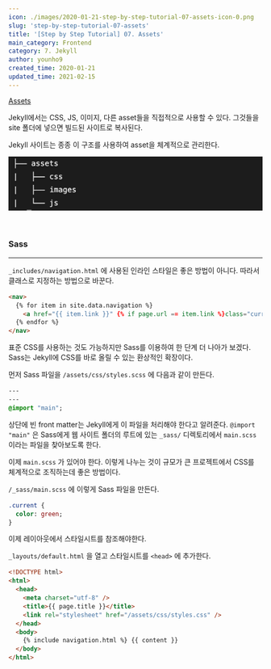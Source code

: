 ```yaml
---
icon: ./images/2020-01-21-step-by-step-tutorial-07-assets-icon-0.png
slug: 'step-by-step-tutorial-07-assets'
title: '[Step by Step Tutorial] 07. Assets'
main_category: Frontend
category: 7. Jekyll
author: younho9
created_time: 2020-01-21
updated_time: 2021-02-15
---
```


[Assets](https://jekyllrb.com/docs/step-by-step/07-assets/)

Jekyll에서는 CSS, JS, 이미지, 다른 asset들을 직접적으로 사용할 수 있다. 그것들을 site 폴더에 넣으면 빌드된 사이트로 복사된다.

Jekyll 사이트는 종종 이 구조를 사용하여 asset을 체계적으로 관리한다.

![2020-01-21-step-by-step-tutorial-07-assets-image-0](./images/2020-01-21-step-by-step-tutorial-07-assets-image-0.png)

<br />

### Sass

---

`_includes/navigation.html` 에 사용된 인라인 스타일은 좋은 방법이 아니다. 따라서 클래스로 지정하는 방법으로 바꾼다.

```html
<nav>
  {% for item in site.data.navigation %}
    <a href="{{ item.link }}" {% if page.url == item.link %}class="current"{% endif %}>{{ item.name }}</a>
  {% endfor %}
</nav>
```

표준 CSS를 사용하는 것도 가능하지만 Sass를 이용하여 한 단계 더 나아가 보겠다. Sass는 Jekyll에 CSS를 바로 올릴 수 있는 환상적인 확장이다.

먼저 Sass 파일을 `/assets/css/styles.scss` 에 다음과 같이 만든다.

```sass
---
---
@import "main";
```

상단에 빈 front matter는 Jekyll에게 이 파일을 처리해야 한다고 알려준다. `@import "main"` 은 Sass에게 웹 사이트 폴더의 루트에 있는 `_sass/` 디렉토리에서 `main.scss` 이라는 파일을 찾아보도록 한다.

이제 `main.scss` 가 있어야 한다. 이렇게 나누는 것이 규모가 큰 프로젝트에서 CSS를 체계적으로 조직하는데 좋은 방법이다.

`/_sass/main.scss` 에 이렇게 Sass 파일을 만든다.

```sass
.current {
  color: green;
}
```

이제 레이아웃에서 스타일시트를 참조해야한다.

`_layouts/default.html` 을 열고 스타일시트를 `<head>` 에 추가한다.

```html
<!DOCTYPE html>
<html>
  <head>
    <meta charset="utf-8" />
    <title>{{ page.title }}</title>
    <link rel="stylesheet" href="/assets/css/styles.css" />
  </head>
  <body>
    {% include navigation.html %} {{ content }}
  </body>
</html>
```

<br />
